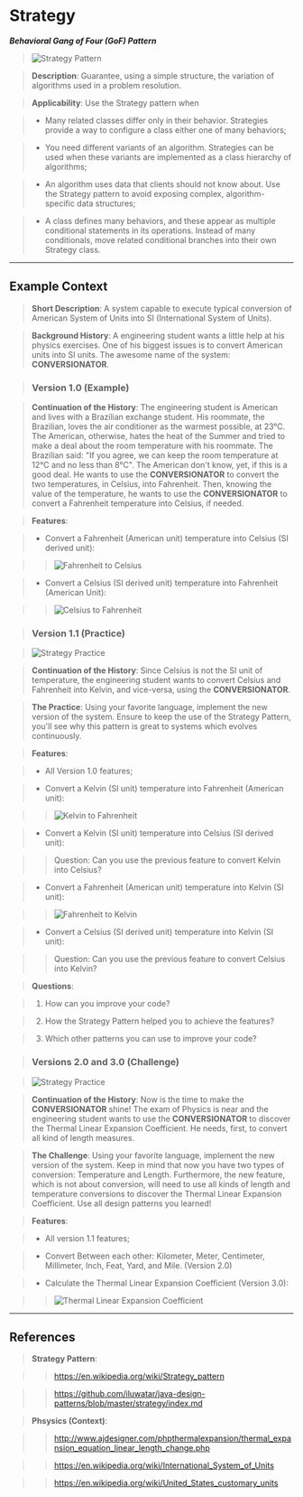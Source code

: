 # Strategy

**_Behavioral Gang of Four (GoF) Pattern_**

> ![Strategy Pattern](https://raw.githubusercontent.com/tainarareis/DesignPatterns/master/strategy/docs/strategy_v1_0_example.png)

> **Description**: Guarantee, using a simple structure, the variation of algorithms used in a problem resolution.

> **Applicability**: Use the Strategy pattern when

> *	Many related classes differ only in their behavior. Strategies provide a way to configure a class either one of many behaviors;

> *	You need different variants of an algorithm. Strategies can be used when these variants are implemented as a class hierarchy of algorithms;

> *	An algorithm uses data that clients should not know about. Use the Strategy pattern to avoid exposing complex, algorithm-specific data structures;

> *	A class defines many behaviors, and these appear as multiple conditional statements in its operations. Instead of many conditionals, move related conditional branches into their own Strategy class.

---

## Example Context

> **Short Description**: A system capable to execute typical conversion of American System of Units into SI (International System of Units).

> **Background History**: A engineering student wants a little help at his physics exercises. One of his biggest issues is to convert American units into SI units. The awesome name of the system: **CONVERSIONATOR**.

> ### Version 1.0 (Example)

> **Continuation of the History**: The engineering student is American and lives with a Brazilian exchange student. His roommate, the Brazilian, loves the air conditioner as the warmest possible, at 23°C. The American, otherwise, hates the heat of the Summer and tried to make a deal about the room temperature with his roommate. The Brazilian said: "If you agree, we can keep the room temperature at 12°C and no less than 8°C". The American don't know, yet, if this is a good deal. He wants to use the **CONVERSIONATOR** to convert the two temperatures, in Celsius, into Fahrenheit. Then, knowing the value of the temperature, he wants to use the **CONVERSIONATOR** to convert a Fahrenheit temperature into Celsius, if needed.

> **Features**:

> * Convert a Fahrenheit (American unit) temperature into Celsius (SI derived unit):

>> ![Fahrenheit to Celsius](https://raw.githubusercontent.com/tainarareis/DesignPatterns/master/strategy/docs/equations/fahrenheit_to_celsius.png)

> * Convert a Celsius (SI derived unit) temperature into Fahrenheit (American Unit):

>> ![Celsius to Fahrenheit](https://raw.githubusercontent.com/tainarareis/DesignPatterns/master/strategy/docs/equations/celsius_to_fahrenheit.png)

> ### Version 1.1 (Practice)

> ![Strategy Practice](https://raw.githubusercontent.com/tainarareis/DesignPatterns/master/strategy/docs/strategy_v1_1_practice.png)

> **Continuation of the History**: Since Celsius is not the SI unit of temperature, the engineering student wants to convert Celsius and Fahrenheit into Kelvin, and vice-versa, using the **CONVERSIONATOR**.

> **The Practice**: Using your favorite language, implement the new version of the system. Ensure to keep the use of the Strategy Pattern, you'll see why this pattern is great to systems which evolves continuously.

> **Features**:

> * All Version 1.0 features;

> * Convert a Kelvin (SI unit) temperature into Fahrenheit (American unit):

>> ![Kelvin to Fahrenheit](https://raw.githubusercontent.com/tainarareis/DesignPatterns/master/strategy/docs/equations/kelvin_to_fahrenheit.png)

> * Convert a Kelvin (SI unit) temperature into Celsius (SI derived unit):

>> Question: Can you use the previous feature to convert Kelvin into Celsius?

> * Convert a Fahrenheit (American unit) temperature into Kelvin (SI unit):

>> ![Fahrenheit to Kelvin](https://raw.githubusercontent.com/tainarareis/DesignPatterns/master/strategy/docs/equations/fahrenheit_to_kelvin.png)

> * Convert a Celsius (SI derived unit) temperature into Kelvin (SI unit):

>> Question: Can you use the previous feature to convert Celsius into Kelvin?

> **Questions**:

> 1. How can you improve your code?

> 2. How the Strategy Pattern helped you to achieve the features?

> 3. Which other patterns you can use to improve your code?

> ### Versions 2.0 and 3.0 (Challenge)

> ![Strategy Practice](https://raw.githubusercontent.com/tainarareis/DesignPatterns/master/strategy/docs/strategy_v2_v3_challenge.png)

> **Continuation of the History**: Now is the time to make the **CONVERSIONATOR** shine! The exam of Physics is near and the engineering student wants to use the **CONVERSIONATOR** to discover the Thermal Linear Expansion Coefficient. He needs, first, to convert all kind of length measures.

> **The Challenge**: Using your favorite language, implement the new version of the system. Keep in mind that now you have two types of conversion: Temperature and Length. Furthermore, the new feature, which is not about conversion, will need to use all kinds of length and temperature conversions to discover the Thermal Linear Expansion Coefficient. Use all design patterns you learned!

> **Features**:

> * All version 1.1 features;

> * Convert Between each other: Kilometer, Meter, Centimeter, Millimeter, Inch, Feat, Yard, and Mile. (Version 2.0)

> * Calculate the Thermal Linear Expansion Coefficient (Version 3.0):

>> ![Thermal Linear Expansion Coefficient](https://raw.githubusercontent.com/tainarareis/DesignPatterns/master/strategy/docs/equations/thermal_linear_expansion_coefficient.png)

---

## References

> **Strategy Pattern**:

>> https://en.wikipedia.org/wiki/Strategy_pattern

>> https://github.com/iluwatar/java-design-patterns/blob/master/strategy/index.md

> **Phsysics (Context)**:

>> http://www.ajdesigner.com/phpthermalexpansion/thermal_expansion_equation_linear_length_change.php

>> https://en.wikipedia.org/wiki/International_System_of_Units

>> https://en.wikipedia.org/wiki/United_States_customary_units
